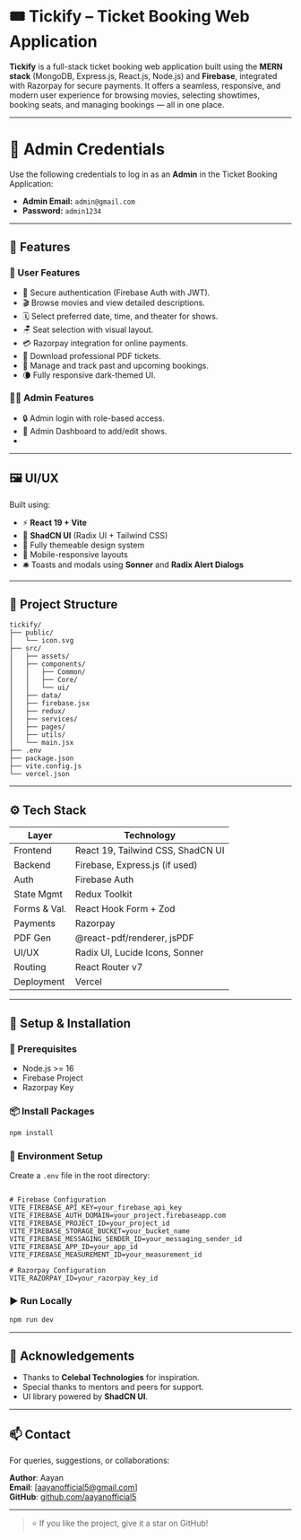 # 🎟️ Tickify – Ticket Booking Web Application

**Tickify** is a full-stack ticket booking web application built using the **MERN stack** (MongoDB, Express.js, React.js, Node.js) and **Firebase**, integrated with Razorpay for secure payments. It offers a seamless, responsive, and modern user experience for browsing movies, selecting showtimes, booking seats, and managing bookings — all in one place.

---
# 🔐 Admin Credentials

Use the following credentials to log in as an **Admin** in the Ticket Booking Application:

- **Admin Email:** `admin@gmail.com`
- **Password:** `admin1234`

---
## 🚀 Features

### 👤 User Features
- 🔐 Secure authentication (Firebase Auth with JWT).
- 🎬 Browse movies and view detailed descriptions.
- 🗓️ Select preferred date, time, and theater for shows.
- 🪑 Seat selection with visual layout.
- 💳 Razorpay integration for online payments.
- 📄 Download professional PDF tickets.
- 📂 Manage and track past and upcoming bookings.
- 🌘 Fully responsive dark-themed UI.

### 👨‍💼 Admin Features
- 🔒 Admin login with role-based access.
- 🧾 Admin Dashboard to add/edit shows.
- 
---

## 🖼️ UI/UX

Built using:
- ⚡ **React 19 + Vite**
- 🧩 **ShadCN UI** (Radix UI + Tailwind CSS)
- 🎨 Fully themeable design system
- 📱 Mobile-responsive layouts
- 🛎️ Toasts and modals using **Sonner** and **Radix Alert Dialogs**

---

## 🧱 Project Structure

```
tickify/
├── public/
│   └── icon.svg
├── src/
│   ├── assets/
│   ├── components/
│   │   ├── Common/
│   │   ├── Core/
│   │   └── ui/
│   ├── data/
│   ├── firebase.jsx
│   ├── redux/
│   ├── services/
│   ├── pages/
│   ├── utils/
│   └── main.jsx
├── .env
├── package.json
├── vite.config.js
└── vercel.json
```

---

## ⚙️ Tech Stack

| Layer        | Technology                          |
|--------------|--------------------------------------|
| Frontend     | React 19, Tailwind CSS, ShadCN UI    |
| Backend      | Firebase, Express.js (if used)       |
| Auth         | Firebase Auth                        |
| State Mgmt   | Redux Toolkit                        |
| Forms & Val. | React Hook Form + Zod                |
| Payments     | Razorpay                             |
| PDF Gen      | @react-pdf/renderer, jsPDF           |
| UI/UX        | Radix UI, Lucide Icons, Sonner       |
| Routing      | React Router v7                      |
| Deployment   | Vercel                                |

---

## 🧪 Setup & Installation

### 🔧 Prerequisites
- Node.js >= 16
- Firebase Project
- Razorpay Key

### 📦 Install Packages

```bash
npm install
```

### 🧬 Environment Setup

Create a `.env` file in the root directory:

```env

# Firebase Configuration
VITE_FIREBASE_API_KEY=your_firebase_api_key
VITE_FIREBASE_AUTH_DOMAIN=your_project.firebaseapp.com
VITE_FIREBASE_PROJECT_ID=your_project_id
VITE_FIREBASE_STORAGE_BUCKET=your_bucket_name
VITE_FIREBASE_MESSAGING_SENDER_ID=your_messaging_sender_id
VITE_FIREBASE_APP_ID=your_app_id
VITE_FIREBASE_MEASUREMENT_ID=your_measurement_id

# Razorpay Configuration
VITE_RAZORPAY_ID=your_razorpay_key_id

```

### ▶️ Run Locally

```bash
npm run dev
```

--- 

## 🙌 Acknowledgements

- Thanks to **Celebal Technologies** for inspiration.
- Special thanks to mentors and peers for support.
- UI library powered by **ShadCN UI**.

---

## 📫 Contact

For queries, suggestions, or collaborations:

**Author**: Aayan  
**Email**: [aayanofficial5@gmail.com]  
**GitHub**: [github.com/aayanofficial5](https://github.com/aayanofficial5)

---

> ⭐ If you like the project, give it a star on GitHub!
